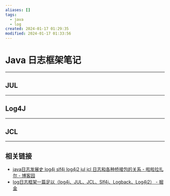 ```yaml
---
aliases: []
tags:
  - java
  - log
created: 2024-01-17 01:29:35
modified: 2024-01-17 01:33:56
---
```

# Java 日志框架笔记

---

## JUL

---

## Log4J

---

## JCL

---

## 相关链接

* [java日志发展史 log4j slf4j log4j2 jul jcl 日志和各种桥接包的关系 - 啦啦拉扎尔 - 博客园](https://www.cnblogs.com/lalalazar/p/15694889.html)
* [log日志框架一篇足以（log4j、JUL、JCL、Slf4j、Logback、Log4j2） - 掘金](https://juejin.cn/post/6964643067747909645)


